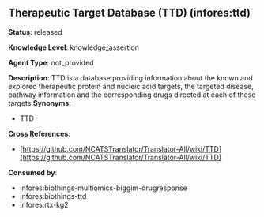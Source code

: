 [//]: # (DO NOT MANUALLY EDIT THIS FILE. IT IS GENERATED FROM A TEMPLATE.)

## Therapeutic Target Database (TTD) (infores:ttd)

**Status**: released
  
**Knowledge Level**: knowledge_assertion
  
**Agent Type**: not_provided

**Description**: TTD is a database providing information about the known and explored therapeutic protein  and nucleic acid targets, the targeted disease, pathway information and the corresponding drugs  directed at each of these targets.**Synonyms**:

- TTD

**Cross References**:

- [https://github.com/NCATSTranslator/Translator-All/wiki/TTD](https://github.com/NCATSTranslator/Translator-All/wiki/TTD)


**Consumed by**:

- infores:biothings-multiomics-biggim-drugresponse
- infores:biothings-ttd
- infores:rtx-kg2